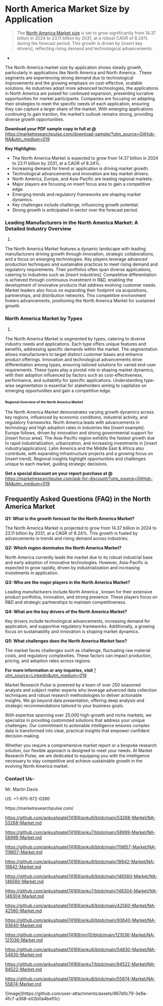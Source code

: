 <h1>North America  Market&nbsp;Size by Application</h1><blockquote><p>The <a href="https://marketresearchpulse.com/download-sample/?utm_source=GitHub-NA&amp;utm_medium=019">North America  Market size</a> is set to grow significantly from 14.37 billion in 2024 to 23.11 billion by 2031, at a robust CAGR of 8.24% during the forecast period. This growth is driven by [insert key drivers], reflecting rising demand and technological advancements.</p></blockquote><ul><li></li></ul><p>The North America  market size by application shows steady growth, particularly in applications like North America  and North America . These segments are experiencing strong demand due to technological improvements and the growing emphasis on cost-effective, scalable solutions. As industries adopt more advanced technologies, the applications in North America  are poised for continued expansion, presenting lucrative opportunities for market participants. Companies are focusing on adapting their strategies to meet the specific needs of each application, ensuring they can capture a larger share of the market. With emerging applications continuing to gain traction, the market’s outlook remains strong, providing diverse growth opportunities.</p><p><strong>Download your PDF sample copy in full at @ </strong><a href="https://marketresearchpulse.com/download-sample/?utm_source=GitHub-NA&amp;utm_medium=019">https://marketresearchpulse.com/download-sample/?utm_source=GitHub-NA&amp;utm_medium=019</a></p><p><strong>Key Highlights: </strong></p><ul><li>The North America  Market is expected to grow from 14.37 billion in 2024 to 23.11 billion by 2031, at a CAGR of 8.24%.</li><li>Increasing demand for trend or application is driving market growth.</li><li>Technological advancements and innovation are key market drivers.</li><li>North America, Europe, and Asia-Pacific are leading regional markets.</li><li>Major players are focusing on insert focus area to gain a competitive edge.</li><li>Emerging trends and regulatory frameworks are shaping market dynamics.</li><li>Key challenges include challenge, influencing growth potential.</li><li>Strong growth is anticipated in sector over the forecast period.</li></ul><h3>Leading Manufacturers in the North America  Market: A Detailed Industry Overview</h3><ol><li></li></ol><div class="flex max-w-full flex-col flex-grow"><div class="min-h-8 text-message flex w-full flex-col items-end gap-2 whitespace-normal break-words [.text-message+&amp;]:mt-5" dir="auto" data-message-author-role="assistant" data-message-id="fd8432e4-4910-450d-b182-61b7bfb0a01f" data-message-model-slug="gpt-4o"><div class="flex w-full flex-col gap-1 empty:hidden first:pt-[3px]"><div class="markdown prose w-full break-words dark:prose-invert light"><p>The North America  Market features a dynamic landscape with leading manufacturers driving growth through innovation, strategic collaborations, and a focus on emerging technologies. Key players leverage advanced production techniques and sustainable practices to meet rising demand and regulatory requirements. Their portfolios often span diverse applications, catering to industries such as [insert industries]. Competitive differentiation is achieved through continuous investment in R&amp;D, enabling the development of innovative products that address evolving customer needs. Market leaders also focus on expanding their footprint via acquisitions, partnerships, and distribution networks. This competitive environment fosters advancements, positioning the North America  Market for sustained growth.</p></div></div></div></div><h3>North America  Market by Types</h3><ol><li></li></ol><div class="flex max-w-full flex-col flex-grow"><div class="min-h-8 text-message flex w-full flex-col items-end gap-2 whitespace-normal break-words [.text-message+&amp;]:mt-5" dir="auto" data-message-author-role="assistant" data-message-id="084470be-0bb7-4664-bddf-5156b4f41249" data-message-model-slug="gpt-4o-mini"><div class="flex w-full flex-col gap-1 empty:hidden first:pt-[3px]"><div class="markdown prose w-full break-words dark:prose-invert light"><p>The North America  Market is segmented by types, catering to diverse industry needs and applications. Each type offers unique features and benefits, addressing specific demands within the market. The segmentation allows manufacturers to target distinct customer bases and enhance product offerings. Innovation and technological advancements drive differentiation among types, ensuring tailored solutions for varied end-user requirements. These types play a pivotal role in shaping market dynamics, with their adoption influenced by factors such as cost-effectiveness, performance, and suitability for specific applications. Understanding type-wise segmentation is essential for stakeholders aiming to capitalize on emerging opportunities and gain a competitive edge.</p></div></div></div></div><h3><span style="font-size: 11px;">Regional Overview of the North America  Market</span></h3><div class="flex max-w-full flex-col flex-grow"><div class="min-h-8 text-message flex w-full flex-col items-end gap-2 whitespace-normal break-words [.text-message+&amp;]:mt-5" dir="auto" data-message-author-role="assistant" data-message-id="e9038762-ce64-4e30-91c9-9bd413514231" data-message-model-slug="gpt-4o-mini"><div class="flex w-full flex-col gap-1 empty:hidden first:pt-[3px]"><div class="markdown prose w-full break-words dark:prose-invert light"><p>The North America  Market demonstrates varying growth dynamics across key regions, influenced by economic conditions, industrial activity, and regulatory frameworks. North America leads with advancements in technology and high adoption rates in industries like [insert example]. Europe follows, driven by innovation and strong governmental support for [insert focus area]. The Asia-Pacific region exhibits the fastest growth due to rapid industrialization, urbanization, and increasing investments in [insert industry/application]. Latin America and the Middle East &amp; Africa also contribute, with expanding infrastructure projects and a growing focus on [insert trend]. Regional insights highlight opportunities and challenges unique to each market, guiding strategic decisions.</p></div></div></div></div><p><strong>Get a special discount on your report purchase at @ </strong><a href="https://marketresearchpulse.com/ask-for-discount/?utm_source=GitHub-NA&amp;utm_medium=019">https://marketresearchpulse.com/ask-for-discount/?utm_source=GitHub-NA&amp;utm_medium=019</a></p><h2>Frequently Asked Questions (FAQ) in the North America  Market</h2><p><strong>Q1: What is the growth forecast for the North America  Market?</strong></p><p>The North America  Market is projected to grow from 14.37 billion in 2024 to 23.11 billion by 2031, at a CAGR of 8.24%. This growth is fueled by advancements in trends and rising demand across industries.</p><p><strong>Q2: Which region dominates the North America  Market?</strong></p><p>North America currently leads the market due to its robust industrial base and early adoption of innovative technologies. However, Asia-Pacific is expected to grow rapidly, driven by industrialization and increasing investments in application.</p><p><strong>Q3: Who are the major players in the North America  Market?</strong></p><p>Leading manufacturers include North America , known for their extensive product portfolios, innovation, and strong presence. These players focus on R&amp;D and strategic partnerships to maintain competitiveness.</p><p><strong>Q4: What are the key drivers of the North America  Market?</strong></p><p>Key drivers include technological advancements, increasing demand for application, and supportive regulatory frameworks. Additionally, a growing focus on sustainability and innovation is shaping market dynamics.</p><p><strong>Q5: What challenges does the North America  Market face?</strong></p><p>The market faces challenges such as challenge, fluctuating raw material costs, and regulatory complexities. These factors can impact production, pricing, and adoption rates across regions.</p><p><strong>For more information or any inquiries, visit&nbsp;</strong><a href="?utm_source=Linkedin&utm_medium=019">?utm_source=Linkedin&utm_medium=019</a></p><p>Market Research Pulse is powered by a team of over 250 seasoned analysts and subject matter experts who leverage advanced data collection techniques and robust research methodologies to deliver actionable insights. We go beyond data presentation, offering deep analysis and strategic recommendations tailored to your business goals.</p><p>With expertise spanning over 25,000 high-growth and niche markets, we specialize in providing customized solutions that address your unique challenges. Our commitment to actionable intelligence ensures complex data is transformed into clear, practical insights that empower confident decision-making.</p><p>Whether you require a comprehensive market report or a bespoke research solution, our flexible approach is designed to meet your needs. At Market Research Pulse, we are dedicated to equipping you with the intelligence necessary to stay competitive and achieve sustainable growth in the evolving North America  market.</p><h3><strong>Contact Us-</strong></h3><p>Mr. Martin Davis</p><p>US: +1-970-672-0390</p><p>https://marketresearchpulse.com/</p><p><a href="https://github.com/ankushpatel74169/anku6/blob/main/53268-Market/NA-53268-Market.md">https://github.com/ankushpatel74169/anku6/blob/main/53268-Market/NA-53268-Market.md</a></p><p><a href="https://github.com/ankushpatel74169/anku7/blob/main/58999-Market/NA-58999-Market.md">https://github.com/ankushpatel74169/anku7/blob/main/58999-Market/NA-58999-Market.md</a></p><p><a href="https://github.com/ankushpatel74169/anku8/blob/main/119857-Market/NA-119857-Market.md">https://github.com/ankushpatel74169/anku8/blob/main/119857-Market/NA-119857-Market.md</a></p><p><a href="https://github.com/ankushpatel74169/anku9/blob/main/19842-Market/NA-19842-Market.md">https://github.com/ankushpatel74169/anku9/blob/main/19842-Market/NA-19842-Market.md</a></p><p><a href="https://github.com/ankushpatel74169/anku6/blob/main/146560-Market/NA-146560-Market.md">https://github.com/ankushpatel74169/anku6/blob/main/146560-Market/NA-146560-Market.md</a></p><p><a href="https://github.com/ankushpatel74169/anku7/blob/main/148304-Market/NA-148304-Market.md">https://github.com/ankushpatel74169/anku7/blob/main/148304-Market/NA-148304-Market.md</a></p><p><a href="https://github.com/ankushpatel74169/anku8/blob/main/42560-Market/NA-42560-Market.md">https://github.com/ankushpatel74169/anku8/blob/main/42560-Market/NA-42560-Market.md</a></p><p><a href="https://github.com/ankushpatel74169/anku9/blob/main/93640-Market/NA-93640-Market.md">https://github.com/ankushpatel74169/anku9/blob/main/93640-Market/NA-93640-Market.md</a></p><p><a href="https://github.com/ankushpatel74169/mri10/blob/main/121036-Market/NA-121036-Market.md">https://github.com/ankushpatel74169/mri10/blob/main/121036-Market/NA-121036-Market.md</a></p><p><a href="https://github.com/ankushpatel74169/anku6/blob/main/54830-Market/NA-54830-Market.md">https://github.com/ankushpatel74169/anku6/blob/main/54830-Market/NA-54830-Market.md</a></p><p><a href="https://github.com/ankushpatel74169/anku7/blob/main/94522-Market/NA-94522-Market.md">https://github.com/ankushpatel74169/anku7/blob/main/94522-Market/NA-94522-Market.md</a></p><p><a href="https://github.com/ankushpatel74169/anku8/blob/main/55874-Market/NA-55874-Market.md">https://github.com/ankushpatel74169/anku8/blob/main/55874-Market/NA-55874-Market.md</a></p>
![image](https://github.com/user-attachments/assets/967d0c79-3e9a-4fc7-a368-e02b0a4bef0c)
